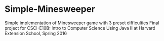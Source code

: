 # Simple-Minesweeper
Simple implementation of Minesweeper game with 3 preset difficulties
Final project for CSCI-E10B: Intro to Computer Science Using Java II at Harvard Extension School, Spring 2016
